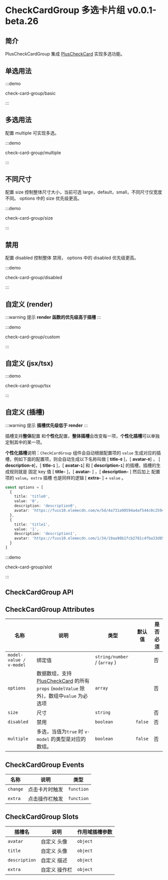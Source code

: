 # CheckCardGroup 多选卡片组  <el-tag>v0.0.1-beta.26</el-tag>

## 简介

PlusCheckCardGroup 集成 [PlusCheckCard](/components/check-card.html) 实现多选功能。

## 单选用法

:::demo

check-card-group/basic

:::

## 多选用法

配置 multiple 可实现多选。

:::demo

check-card-group/multiple

:::

## 不同尺寸

配置 size 控制整体尺寸大小，当前可选 large，default，small，不同尺寸仅宽度不同。 options 中的 size 优先级更高。

:::demo

check-card-group/size

:::

## 禁用

配置 disabled 控制整体 禁用， options 中的 disabled 优先级更高。

:::demo

check-card-group/disabled

:::

## 自定义 (render)

:::warning 提示
**render 函数的优先级高于插槽**
:::

:::demo

check-card-group/custom

:::

## 自定义 (jsx/tsx)

:::demo

check-card-group/tsx

:::

## 自定义 (插槽)

:::warning 提示
**插槽优先级低于 render**
:::

插槽支持**整体**配置 和**个性化**配置，**整体插槽**会改变每一项，**个性化插槽**可以单独定制其中的某一项。

**个性化插槽**说明：`CheckCardGroup` 组件会自动根据配置项的 `value` 生成对应的插槽，例如下面的配置项，则会自动生成以下名称叫做 [ **title-`0`** ]，[ **avatar-`0`**] ， [ **description-`0`**]，[ **title-`1`** ]，[ **avatar-`1`**] 和 [ **description-`1`**] 的插槽，插槽的生成规则就是 固定 key 值 [ **title-** ]，[ **avatar-** ] ，[ **description-** ] 然后加上 配置项的 `value`。`extra` 插槽 也是同样的逻辑 [ **extra-** ] + `value` 。

```ts
const options = [
  {
    title: 'title0',
    value: '0',
    description: 'description0',
    avatar: 'https://fuss10.elemecdn.com/e/5d/4a731a90594a4af544c0c25941171jpeg.jpeg'
  },
  {
    title: 'title1',
    value: '1',
    description: 'description1',
    avatar: 'https://fuss10.elemecdn.com/1/34/19aa98b1fcb2781c4fba33d850549jpeg.jpeg'
  }
]
```

:::demo

check-card-group/slot

:::

## CheckCardGroup API

## CheckCardGroup Attributes

| 名称                    | 说明                                                                                                                                        | 类型                                                                                              | 默认值  | 是否必须 |
| ----------------------- | ------------------------------------------------------------------------------------------------------------------------------------------- | ------------------------------------------------------------------------------------------------- | ------- | -------- |
| `model-value / v-model` | 绑定值                                                                                                                                      | `string/number` / (`array` <docs-tip content='string[]/number[]/(number /string)[]'></docs-tip> ) |         | 否       |
| `options`               | 数据数组，支持 [PlusCheckCard](/components/check-card.html#checkcard-attributes) 的所有 `props` (`modelValue` 除外)，数组中`value` 为必选项 | `array` <docs-tip content=' (PlusCheckCardProps & { value: string / number })[]'></docs-tip>      |         | 否       |
| `size`                  | 尺寸                                                                                                                                        | `string` <docs-tip content='"default" / "small" / "large"'></docs-tip>                            |         | 否       |
| `disabled`              | 禁用                                                                                                                                        | `boolean`                                                                                         | `false` | 否       |
| `multiple`              | 多选，当值为`true` 时 `v-model` 的类型是对应的数组。                                                                                        | `boolean`                                                                                         | `false` | 否       |

## CheckCardGroup Events

| 名称     | 说明           | 类型                                                                                                         |
| -------- | -------------- | ------------------------------------------------------------------------------------------------------------ |
| `change` | 点击卡片时触发 | `function` <docs-tip content='(checked: (string/number)[]) => void'></docs-tip>                              |
| `extra`  | 点击操作栏触发 | `function` <docs-tip content='(option: PlusCheckCardProps & { value: string / number }) => void'></docs-tip> |

## CheckCardGroup Slots

| 插槽名        | 说明          | 作用域插槽参数                                                      |
| ------------- | ------------- | ------------------------------------------------------------------- |
| `avatar`      | 自定义 头像   | `object` <docs-tip content='{avatar,title,description}'></docs-tip> |
| `title`       | 自定义 头像   | `object` <docs-tip content='{avatar,title,description}'></docs-tip> |
| `description` | 自定义 描述   | `object` <docs-tip content='{avatar,title,description}'></docs-tip> |
| `extra`       | 自定义 操作栏 | `object` <docs-tip content='{avatar,title,description}'></docs-tip> |
